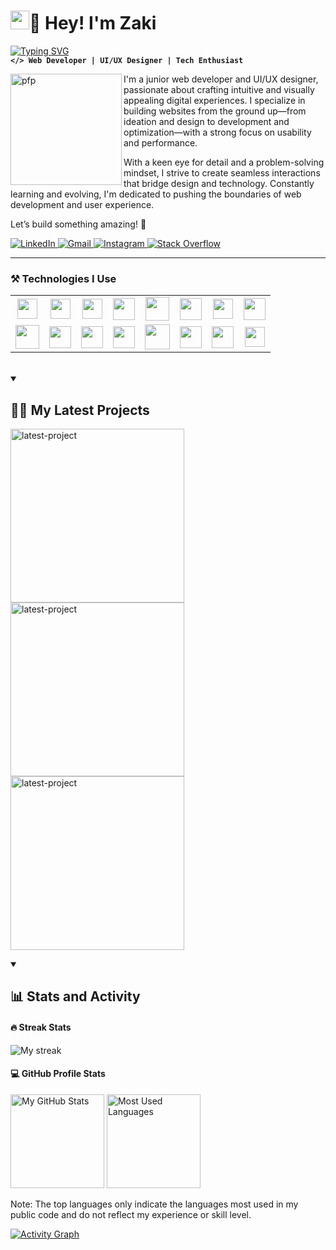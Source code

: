 # <a href="https://github.com/zaki-ramadhan/"><img src="https://raw.githubusercontent.com/MartinHeinz/MartinHeinz/master/wave.gif" width="30px" height="30px" /></a>🌚 Hey! I'm Zaki


[![Typing SVG](https://readme-typing-svg.demolab.com?font=Fira+Code&weight=400&size=30&duration=3300&pause=1000&color=FFCA28&width=900&lines=Passionate+about+web+development+%26+UI%2FUX+design)](https://git.io/typing-svg)
<br/>
**`</> Web Developer | UI/UX Designer | Tech Enthusiast`** 

<a href="https://github.com/zaki-ramadhan/"><img align="left" height="178px" width="178px" alt="pfp" src="https://i.postimg.cc/FzPZR02j/me-cropped-smooth-edge.png" /></a>

I'm a junior web developer and UI/UX designer, passionate about crafting intuitive and visually appealing digital experiences. I specialize in building websites from the ground up—from ideation and design to development and optimization—with a strong focus on usability and performance.

With a keen eye for detail and a problem-solving mindset, I strive to create seamless interactions that bridge design and technology. Constantly learning and evolving, I'm dedicated to pushing the boundaries of web development and user experience.

Let’s build something amazing! 🚀

<p align="left">
  <a href="https://www.linkedin.com/in/zaki-ramadhan/">
      <img alt="LinkedIn" title="Connect on LinkedIn" src="https://img.shields.io/badge/LinkedIn-0077B5?style=for-the-badge&logo=linkedin&logoColor=white"/>
  </a>  
  <a href="https://mail.google.com/mail/?view=cm&fs=1&to=zakiram4dhan@gmail.com">
    <img alt="Gmail" title="Send me an email" src="https://img.shields.io/badge/Gmail-D14836?style=for-the-badge&logo=gmail&logoColor=white"/>
  </a>
  <a href="https://www.instagram.com/zaki_ramadhannn">
      <img alt="Instagram" title="Follow on Instagram" src="https://img.shields.io/badge/Instagram-E4405F?style=for-the-badge&logo=instagram&logoColor=white"/>
  </a>
  <a href="https://stackoverflow.com/users/28658705/devz">
      <img alt="Stack Overflow" title="Visit my Stack Overflow" src="https://img.shields.io/badge/Stack%20Overflow-F58025?style=for-the-badge&logo=stackoverflow&logoColor=white"/>
  </a>
</p>

---
### ⚒️ Technologies I Use

<table>
  <tr>
    <td align="center">
      <a href="https://developer.mozilla.org/docs/Web/HTML">
        <img src="https://cdn.jsdelivr.net/gh/devicons/devicon/icons/html5/html5-plain.svg" height="32px" />
      </a>
    </td>
    <td align="center">
      <a href="https://developer.mozilla.org/docs/Web/CSS">
        <img src="https://cdn.jsdelivr.net/gh/devicons/devicon/icons/css3/css3-plain.svg" height="32px" />
      </a>
    </td>
    <td align="center">
      <a href="https://developer.mozilla.org/docs/Web/JavaScript" >
      <img src="https://cdn.jsdelivr.net/gh/devicons/devicon/icons/javascript/javascript-plain.svg" height="32px" />
    </td>
    <td align="center">
      <a href="https://getbootstrap.com/" >
      <img src="https://cdn.jsdelivr.net/gh/devicons/devicon/icons/bootstrap/bootstrap-original.svg" height="35px" />
    </td>
    <td align="center">
      <a href="https://tailwindcss.com/" >
      <img src="https://upload.wikimedia.org/wikipedia/commons/d/d5/Tailwind_CSS_Logo.svg" width="38px" />
    </td>
    <td align="center">
      <a href="https://sass-lang.com/" >
      <img src="https://cdn.jsdelivr.net/gh/devicons/devicon/icons/sass/sass-original.svg" height="35px" />
    </td>
    <td align="center">
      <a href="https://jquery.com/" >
      <img src="https://cdn.jsdelivr.net/gh/devicons/devicon/icons/jquery/jquery-original.svg" height="32px" />
    </td>
    <td align="center">
      <a href="https://react.dev/" >
      <img src="https://cdn.jsdelivr.net/gh/devicons/devicon/icons/react/react-original.svg" height="35px" />
    </td>
  </tr>
  <tr>
    <td align="center">
      <a href="https://www.php.net/">
      <img src="https://cdn.jsdelivr.net/gh/devicons/devicon/icons/php/php-original.svg" height="38px" />
    </td>
    <td align="center">
      <a href="https://laravel.com/">
      <img src="https://upload.wikimedia.org/wikipedia/commons/9/9a/Laravel.svg" height="35px" />
    </td>
    <td align="center">
      <a href="https://www.mysql.com/">
      <img src="https://cdn.jsdelivr.net/gh/devicons/devicon/icons/mysql/mysql-original.svg" height="35px" />
    </td>
    <td align="center">
      <a href="https://flutter.dev/">
      <img src="https://cdn.jsdelivr.net/gh/devicons/devicon/icons/flutter/flutter-original.svg" height="35px" />
    </td>
    <td align="center">
      <a href="https://www.npmjs.com/">
      <img src="https://cdn.jsdelivr.net/gh/devicons/devicon/icons/npm/npm-original-wordmark.svg" height="40px" />
    </td>
    <td align="center">
      <a href="https://git-scm.com/" >
      <img src="https://cdn.jsdelivr.net/gh/devicons/devicon/icons/git/git-original.svg" height="35px" />
    </td>
    <td align="center">
      <a href="https://github.com/">
      <img src="https://cdn.jsdelivr.net/gh/devicons/devicon/icons/github/github-original.svg" height="35px" />
    </td>
    <td align="center">
      <a href="https://www.figma.com/">
      <img src="https://cdn.jsdelivr.net/gh/devicons/devicon/icons/figma/figma-original.svg" height="32px" />
    </td>
  </tr>
</table>

<br />

<details open>
  <summary><h2>✍🏽 My Latest Projects </h2></summary>
  <p algin="left">
    <a href="https://github.com/zaki-ramadhan/katering-ibu?tab=readme-ov-file#katering-ibu-a-laravel-based-catering-website"><img width="278" src="https://denvercoder1-github-readme-stats.vercel.app/api/pin/?username=zaki-ramadhan&repo=katering-ibu&theme=react&bg_color=282828&title_color=F8D866&hide_border=true&icon_color=F8D866&show_icons=true" alt="latest-project"></a>
    <a href="https://github.com/zaki-ramadhan/tubes_pbo_kel5/tree/main?tab=readme-ov-file#-api-testing-project"><img width="278" src="https://denvercoder1-github-readme-stats.vercel.app/api/pin/?username=zaki-ramadhan&repo=tubes_pbo_kel5&theme=react&bg_color=282828&title_color=F8D866&hide_border=true&icon_color=F8D866&show_icons=true" alt="latest-project"></a>
    <a href="https://github.com/zaki-ramadhan/zaki-portfolio?tab=readme-ov-file#-my-portfolio"><img width="278" src="https://denvercoder1-github-readme-stats.vercel.app/api/pin/?username=zaki-ramadhan&repo=zaki-portfolio&theme=react&bg_color=282828&title_color=F8D866&hide_border=true&icon_color=F8D866&show_icons=true" alt="latest-project"></a>
  </p>
</details>


<details open>
<summary><h2>📊 Stats and Activity</h2></summary> 
  
  #### 🔥 Streak Stats
  
  <p align="left">
    <img title="🔥 Streak Stats" alt="My streak"
      src="https://streak-stats.demolab.com/?user=zaki-ramadhan&theme=gruvbox&hide_border=false"/>
  </p>
  
  #### 💻 GitHub Profile Stats
  <p align="left">
    <img height="150" src="https://github-readme-stats.vercel.app/api?username=zaki-ramadhan&show_icons=true&theme=gruvbox" alt="My GitHub Stats"/>
    <img height="150" src="https://github-readme-stats.vercel.app/api/top-langs/?username=zaki-ramadhan&layout=compact&theme=gruvbox" alt="Most Used Languages"/>
  </p>
  
Note: The top languages only indicate the languages most used in my public code and do not reflect my experience or skill level.

  <!-- link og : https://github.com/ashutosh00710/github-readme-activity-graph-->
  <a href="https://github.com/zaki-ramadhan"><img alt="Activity Graph" src="https://github-readme-activity-graph.vercel.app/graph/?username=zaki-ramadhan&bg_color=282828&color=F8D866&line=F8D866&point=FFFFFF&hide_border=true" /></a>

</details>
